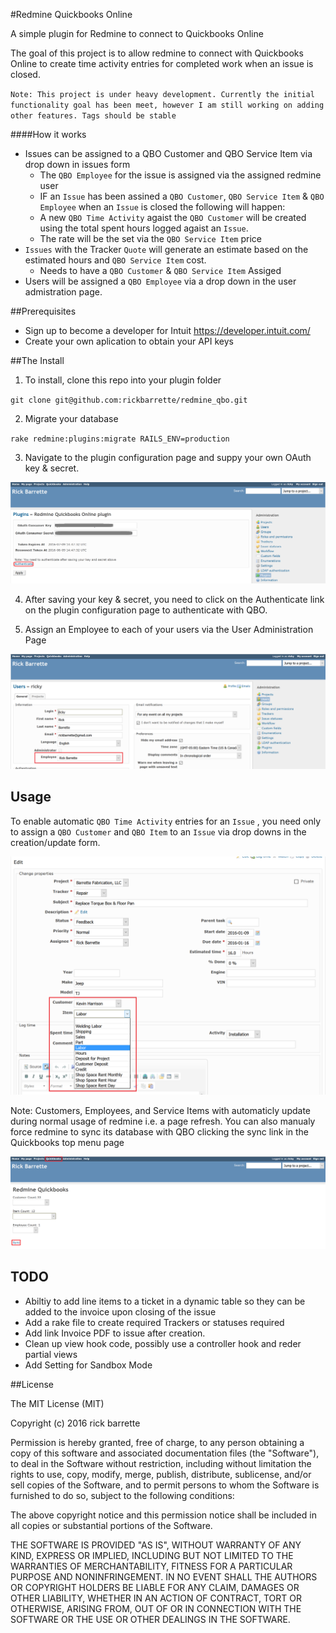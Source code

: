 #Redmine Quickbooks Online

A simple plugin for Redmine to connect to Quickbooks Online

The goal of this project is to allow redmine to connect with Quickbooks Online to create time activity entries for completed work when an issue is closed.

`Note: This project is under heavy development. Currently the initial functionality goal has been meet, however I am still working on adding other features. Tags should be stable`

####How it works
* Issues can be assigned to a QBO Customer and QBO Service Item via drop down in issues form
  - The `QBO Employee` for the issue is assigned via the assigned redmine user
  - IF an `Issue` has been assined a `QBO Customer`, `QBO Service Item` & `QBO Employee` when an `Issue` is closed the following will happen:
  - A new `QBO Time Activity` agaist the `QBO Customer` will be created using the total spent hours logged agaist an `Issue`.
  - The rate will be the set via the `QBO Service Item` price
* `Issues` with the Tracker `Quote` will generate an estimate based on the estimated hours and `QBO Service Item` cost.
  - Needs to have a `QBO Customer` & `QBO Service Item` Assiged
* Users will be assigned a `QBO Employee` via a drop down in the user admistration page.

##Prerequisites

* Sign up to become a developer for Intuit https://developer.intuit.com/
* Create your own aplication to obtain your API keys

##The Install

1. To install, clone this repo into your plugin folder

  `git clone git@github.com:rickbarrette/redmine_qbo.git` 
  
2. Migrate your database

  `rake redmine:plugins:migrate RAILS_ENV=production`
  
3. Navigate to the plugin configuration page and suppy your own OAuth key & secret. 

  ![Alt plugin_config](/Screenshots/plugin_config.png)

4. After saving your key & secret, you need to click on the Authenticate link on the plugin configuration page to authenticate with QBO.

5. Assign an Employee to each of your users via the User Administration Page

  ![Alt plugin_user_edit](/Screenshots/plugin_user_edit.png)
  
## Usage

  To enable automatic `QBO Time Activity` entries for an `Issue` , you need only to assign a `QBO Customer` and `QBO Item` to an `Issue` via drop downs in the creation/update form.
  
  ![Alt plugin_issue-edit](/Screenshots/plugin_issue_edit.png)

Note: Customers, Employees, and Service Items with automaticly update during normal usage of redmine i.e. a page refresh. You can also manualy force redmine to sync its database with QBO clicking the sync link in the Quickbooks top menu page 

  ![Alt plugin_top_menu](/Screenshots/plugin_top_menu.png)

## TODO
  * Abiltiy to add line items to a ticket in a dynamic table so they can be added to the invoice upon closing of the issue
  * Add a rake file to create required Trackers or statuses required
  * Add link Invoice PDF to issue after creation.
  * Clean up view hook code, possibly use a controller hook and reder partial views
  * Add Setting for Sandbox Mode

##License

The MIT License (MIT)

Copyright (c) 2016 rick barrette

Permission is hereby granted, free of charge, to any person obtaining a copy of this software and associated documentation files (the "Software"), to deal in the Software without restriction, including without limitation the rights to use, copy, modify, merge, publish, distribute, sublicense, and/or sell copies of the Software, and to permit persons to whom the Software is furnished to do so, subject to the following conditions:

The above copyright notice and this permission notice shall be included in all copies or substantial portions of the Software.

THE SOFTWARE IS PROVIDED "AS IS", WITHOUT WARRANTY OF ANY KIND, EXPRESS OR IMPLIED, INCLUDING BUT NOT LIMITED TO THE WARRANTIES OF MERCHANTABILITY, FITNESS FOR A PARTICULAR PURPOSE AND NONINFRINGEMENT. IN NO EVENT SHALL THE AUTHORS OR COPYRIGHT HOLDERS BE LIABLE FOR ANY CLAIM, DAMAGES OR OTHER LIABILITY, WHETHER IN AN ACTION OF CONTRACT, TORT OR OTHERWISE, ARISING FROM, OUT OF OR IN CONNECTION WITH THE SOFTWARE OR THE USE OR OTHER DEALINGS IN THE SOFTWARE.
